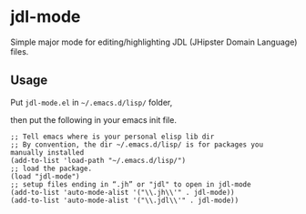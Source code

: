 # jdl-mode

Simple major mode for editing/highlighting JDL (JHipster Domain Language) files.

## Usage

Put `jdl-mode.el` in `~/.emacs.d/lisp/` folder,

then put the following in your emacs init file.

``` emacs-lisp
;; Tell emacs where is your personal elisp lib dir
;; By convention, the dir ~/.emacs.d/lisp/ is for packages you manually installed
(add-to-list 'load-path "~/.emacs.d/lisp/")
;; load the package.
(load "jdl-mode")
;; setup files ending in “.jh” or "jdl" to open in jdl-mode
(add-to-list 'auto-mode-alist '("\\.jh\\'" . jdl-mode))
(add-to-list 'auto-mode-alist '("\\.jdl\\'" . jdl-mode))
```
